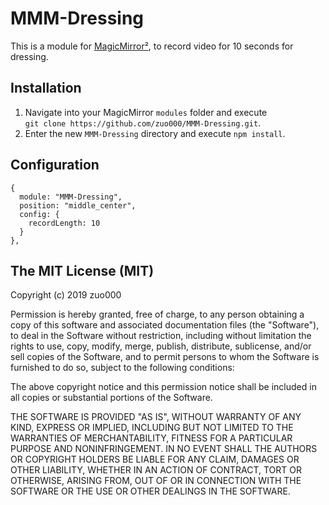 # MMM-Dressing
This is a module for [MagicMirror²](https://github.com/MichMich/MagicMirror), to record video for 10 seconds for dressing.

## Installation

1. Navigate into your MagicMirror `modules` folder and execute<br>
`git clone https://github.com/zuo000/MMM-Dressing.git`.
2. Enter the new `MMM-Dressing` directory and execute `npm install`.

## Configuration

```
{
  module: "MMM-Dressing",
  position: "middle_center",
  config: {
    recordLength: 10
  }
},
```
## The MIT License (MIT)

Copyright (c) 2019 zuo000

Permission is hereby granted, free of charge, to any person obtaining a copy
of this software and associated documentation files (the "Software"), to deal
in the Software without restriction, including without limitation the rights
to use, copy, modify, merge, publish, distribute, sublicense, and/or sell
copies of the Software, and to permit persons to whom the Software is
furnished to do so, subject to the following conditions:

The above copyright notice and this permission notice shall be included in all
copies or substantial portions of the Software.

THE SOFTWARE IS PROVIDED "AS IS", WITHOUT WARRANTY OF ANY KIND, EXPRESS OR
IMPLIED, INCLUDING BUT NOT LIMITED TO THE WARRANTIES OF MERCHANTABILITY,
FITNESS FOR A PARTICULAR PURPOSE AND NONINFRINGEMENT. IN NO EVENT SHALL THE
AUTHORS OR COPYRIGHT HOLDERS BE LIABLE FOR ANY CLAIM, DAMAGES OR OTHER
LIABILITY, WHETHER IN AN ACTION OF CONTRACT, TORT OR OTHERWISE, ARISING FROM,
OUT OF OR IN CONNECTION WITH THE SOFTWARE OR THE USE OR OTHER DEALINGS IN THE
SOFTWARE.
